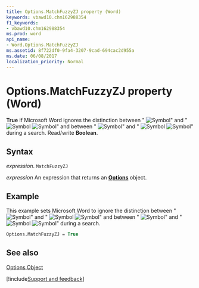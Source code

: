 ```yaml
---
title: Options.MatchFuzzyZJ property (Word)
keywords: vbawd10.chm162988354
f1_keywords:
- vbawd10.chm162988354
ms.prod: word
api_name:
- Word.Options.MatchFuzzyZJ
ms.assetid: 8f722df0-9fa4-3207-9cad-694cac2d955a
ms.date: 06/08/2017
localization_priority: Normal
---
```



# Options.MatchFuzzyZJ property (Word)

 **True** if Microsoft Word ignores the distinction between "
![Symbol](../images/fe286_ZA06051765.gif)" and "
![Symbol](../images/fe287_ZA06051766.gif)
![Symbol](../images/fe209_ZA06051695.gif)" and between "
![Symbol](../images/fe288_ZA06051767.gif)" and "
![Symbol](../images/fe275_ZA06051754.gif)
![Symbol](../images/fe209_ZA06051695.gif)" during a search. Read/write  **Boolean**.


## Syntax

_expression_. `MatchFuzzyZJ`

 _expression_ An expression that returns an **[Options](Word.Options.md)** object.


## Example

This example sets Microsoft Word to ignore the distinction between "
![Symbol](../images/fe286_ZA06051765.gif)" and "
![Symbol](../images/fe287_ZA06051766.gif)
![Symbol](../images/fe209_ZA06051695.gif)" and between "
![Symbol](../images/fe288_ZA06051767.gif)" and "
![Symbol](../images/fe275_ZA06051754.gif)
![Symbol](../images/fe209_ZA06051695.gif)" during a search.


```vb
Options.MatchFuzzyZJ = True
```


## See also


[Options Object](Word.Options.md)

[!include[Support and feedback](~/includes/feedback-boilerplate.md)]